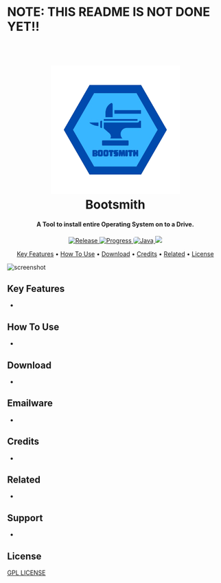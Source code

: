 # NOTE: THIS README IS NOT DONE YET!! 
<h1 align="center">
  <br>
  <a href="-"><img src="https://raw.githubusercontent.com/Joanlood/raw/refs/heads/main/BOOTSMITH.png" alt="Markdownify" width="300"></a>
  <br>
  Bootsmith
  <br>
</h1>

<h4 align="center">A Tool to install entire Operating System on to a Drive</a>.</h4>

<p align="center">
<a href="https://github.com/Joanlood/bootsmith/releases">
  <img src="https://img.shields.io/badge/Release-Pre--Development-red" alt="Release">
</a>
<a href="https://github.com/Joanlood/bootsmith/">
  <img src="https://img.shields.io/badge/Progress-3%25-red" alt="Progress">
</a>
<a href="https://www.java.com/en/" target="_blank">
  <img src="https://img.shields.io/badge/Front--End-Java-yellow?style=flat&logo=java&logoColor=white" alt="Java" style="border-radius:5px;">
</a>
<a href="https://go.dev/" target="_blank">
  <img src="https://img.shields.io/badge/Back--End-Go-blue">
</a>
</p>

<p align="center">
  <a href="#key-features">Key Features</a> •
  <a href="#how-to-use">How To Use</a> •
  <a href="#download">Download</a> •
  <a href="#credits">Credits</a> •
  <a href="#related">Related</a> •
  <a href="#license">License</a>
</p>

![screenshot](https://raw.githubusercontent.com/)

## Key Features

-

## How To Use

-

## Download

-

## Emailware

-

## Credits

-

## Related

-

## Support

-

## License

[GPL LICENSE](LICENSE)
